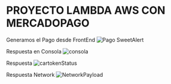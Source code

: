 # PROYECTO LAMBDA AWS CON MERCADOPAGO
Generamos el Pago desde FrontEnd
![Pago SweetAlert](https://user-images.githubusercontent.com/57849420/212807416-80f7c1de-5f1d-4bfa-9fda-a8583aa31a1b.JPG)


Respuesta en Consola
![consola](https://user-images.githubusercontent.com/57849420/212807654-05bf8caa-08e3-4125-86d9-13dc35de3d9f.JPG)



Respuesta
![cartokenStatus](https://user-images.githubusercontent.com/57849420/212807564-08e2a8ec-46dd-47ba-9b4a-79c5488a69f3.JPG)

Respuesta Network
![NetworkPayload](https://user-images.githubusercontent.com/57849420/212805818-d4b55226-c61c-445a-9636-9b102a1b1a03.JPG)

